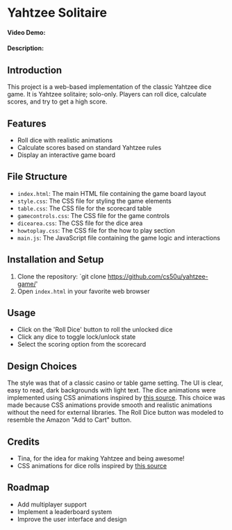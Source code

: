 # Yahtzee Solitaire
#### Video Demo:  <URL HERE>
#### Description:
## Introduction

This project is a web-based implementation of the classic Yahtzee dice game. It is Yahtzee solitaire; solo-only. Players can roll dice, calculate scores, and try to get a high score.

## Features

- Roll dice with realistic animations
- Calculate scores based on standard Yahtzee rules
- Display an interactive game board

## File Structure

- `index.html`: The main HTML file containing the game board layout
- `style.css`: The CSS file for styling the game elements
- `table.css`: The CSS file for the scorecard table
- `gamecontrols.css`: The CSS file for the game controls
- `dicearea.css`: The CSS file for the dice area
- `howtoplay.css`: The CSS file for the how to play section
- `main.js`: The JavaScript file containing the game logic and interactions


## Installation and Setup

1. Clone the repository: `git clone https://github.com/cs50u/yahtzee-game/'
2. Open `index.html` in your favorite web browser

## Usage

- Click on the 'Roll Dice' button to roll the unlocked dice
- Click any dice to toggle lock/unlock state
- Select the scoring option from the scorecard

## Design Choices

The style was that of a classic casino or table game setting. The UI is clear, easy to read, dark backgrounds with light text. The dice animations were implemented using CSS animations inspired by [this source](https://codesandbox.io/s/animated-3d-dice-roll-eorl0). This choice was made because CSS animations provide smooth and realistic animations without the need for external libraries. The Roll Dice button was modeled to resemble the Amazon "Add to Cart" button.

## Credits

- Tina, for the idea for making Yahtzee and being awesome!
- CSS animations for dice rolls inspired by [this source](https://codesandbox.io/s/animated-3d-dice-roll-eorl0)

## Roadmap

- Add multiplayer support
- Implement a leaderboard system
- Improve the user interface and design